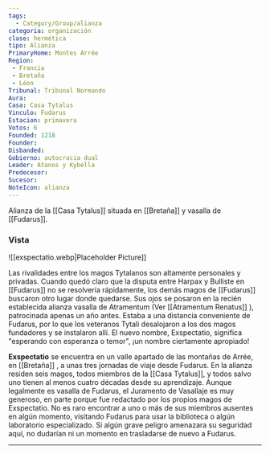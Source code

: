 ```yaml
---
tags:
  - Category/Group/alianza
categoria: organización
clase: hermética
tipo: Alianza
PrimaryHome: Montes Arrée
Region:
 - Francia
 - Bretaña
 - Léon
Tribunal: Tribunal Normando
Aura: 
Casa: Casa Tytalus
Vinculo: Fudarus
Estacion: primavera
Votos: 6
Founded: 1218
Founder: 
Disbanded: 
Gobierno: autocracia dual
Leader: Atanos y Kybella
Predecesor: 
Sucesor: 
NoteIcon: alianza
---
```



Alianza de la [[Casa Tytalus]] situada en [[Bretaña]] y vasalla de [[Fudarus]].


### Vista
![[exspectatio.webp|Placeholder Picture]]

Las rivalidades entre los magos Tytalanos son altamente personales y privadas. Cuando quedó claro que la disputa entre Harpax y Bulliste en [[Fudarus]] no se resolvería rápidamente, los demás magos de [[Fudarus]] buscaron otro lugar donde quedarse. Sus ojos se posaron en la recién establecida alianza vasalla de Atramentum (Ver [[Atramentum Renatus]] ), patrocinada apenas un año antes. Estaba a una distancia conveniente de Fudarus, por lo que los veteranos Tytali desalojaron a los dos magos fundadores y se instalaron allí. El nuevo nombre, Exspectatio, significa "esperando con esperanza o temor", ¡un nombre ciertamente apropiado!

**Exspectatio** se encuentra en un valle apartado de las montañas de Arrée, en [[Bretaña]] , a unas tres jornadas de viaje desde Fudarus. En la alianza residen seis magos, todos miembros de la [[Casa Tytalus]], y todos salvo uno tienen al menos cuatro décadas desde su aprendizaje. Aunque legalmente es vasalla de Fudarus, el Juramento de Vasallaje es muy generoso, en parte porque fue redactado por los propios magos de Exspectatio. No es raro encontrar a uno o más de sus miembros ausentes en algún momento, visitando Fudarus para usar la biblioteca o algún laboratorio especializado. Si algún grave peligro amenazara su seguridad aquí, no dudarían ni un momento en trasladarse de nuevo a Fudarus. 

---